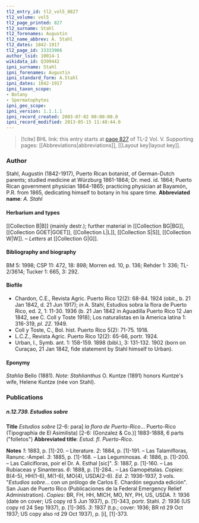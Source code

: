 ```yaml
---
tl2_entry_id: tl2_vol5_0827
tl2_volume: vol5
tl2_page_printed: 827
tl2_surname: Stahl
tl2_forenames: Augustin
tl2_name_abbrev: A. Stahl
tl2_dates: 1842-1917
tl2_page_id: 33333966
author_lsid: 10014-1
wikidata_id: Q399442
ipni_surname: Stahl
ipni_forenames: Augustin
ipni_standard_form: A.Stahl
ipni_dates: 1842-1917
ipni_taxon_scope: 
- Botany
- Spermatophytes
ipni_geo_scope: 
ipni_version: 1.1.1.1
ipni_record_created: 2003-07-02 00:00:00.0
ipni_record_modified: 2013-05-15 11:48:44.0
---
```



> [!cite] BHL link: this entry starts at [page 827](https://www.biodiversitylibrary.org/page/33333966) of TL-2 Vol. V.
> Supporting pages: [[Abbreviations|abbreviations]], [[Layout key|layout key]].

### Author

Stahl, Augustin (1842-1917), Puerto Rican botanist, of German-Dutch parents; studied medicine at Würzburg 1861-1864; Dr. med. id. 1864; Puerto Rican government physician 1864-1865; practicing physician at Bayamón, P.R. from 1865, dedicating himself to botany in his spare time. 
**Abbreviated name**: *A. Stahl*

#### Herbarium and types

[[Collection B|B]] (mainly destr.); further material in [[Collection BG|BG]], [[Collection GOET|GOET]], [[Collection L|L]], [[Collection S|S]], [[Collection W|W]]. – *Letters* at [[Collection G|G]].

#### Bibliography and biography

BM 5: 1998; CSP 11: 472, 18: 898; Morren ed. 10, p. 136; Rehder 1: 336; TL-2/3614; Tucker 1: 665, 3: 292.

#### Biofile

- Chardon, C.E., Revista Agric. Puerto Rico 12(2): 68-84. 1924 (obit., b. 21 Jan 1842, d. 21 Jun 1917); *in* A. Stahl, Estudios sobra la flora de Puerto Rico, ed. 2, 1: 11-30. 1936 (b. 21 Jan 1842 in Aguadilla Puerto Rico 12 Jan 1842, see C. Coll y Toste 1918); Los naturalistas en la America latina 1: 316-319, *pl. 22.* 1949.
- Coll y Toste, C., Bol. hist. Puerto Rico 5(2): 71-75. 1918.
- L.C.Z., Revista Agric. Puerto Rico 12(2): 65-66, portr. 1924.
- Urban, I., Symb. ant. 1: 158-159. 1898 (bibl.), 3: 131-132. 1902 (born on Curaçao, 21 Jan 1842, fide statement by Stahl himself to Urban).

#### Eponymy

*Stahlia* Bello (1881). *Note*: *Stahlianthus* O. Kuntze (1891) honors Kuntze's wife, Helene Kuntze (née von Stahl).

### Publications

##### n.12.739. Estudios sobre

**Title**
*Estudios sobre* \[2-6: para\] *la flora de Puerto-Rico*... Puerto-Rico (Tipographia de El Asimilista) \[2-6: (Gonzalez & Co.)\] 1883-1888, 6 parts ("folletos")
**Abbreviated title**: *Estud. fl. Puerto-Rico*.

**Notes**
*1*: 1883, p. \[1\]-20. – Literature.
*2*: 1884, p. \[1\]-191. – Las Talamifloras, Ranunc.-Ampel.
*3*: 1885, p. \[1\]-168. – Las Leguminosas.
*4*: 1886, p. \[1\]-200. – Las Calicifloras, poir el Dr. A. Esthal \[sic\]".
*5*: 1887, p. \[1\]-160. – Las Rubiaceas y Sinanteras.
*6*: 1888, p. \[1\]-284.. – Las Gamopétalas.
*Copies*: B(4-5), HH(1-6), M(1-6), MO(4), USDA(2-6).
*Ed. 2*: 1936-1937, 3 vols. "*Estudios sobre*... con un prólogo de Carlos E. Chardón segunda edición". San Juan de Puerto Rico (Publicaciones de la Federal Emergency Relief Administration). *Copies*: BR, FH, HH, MICH, MO, NY, PH, US, USDA.
*1*: 1936 (date on cover; US copy rd 5 Jun 1937), p. \[1\]-343, portr. Stahl.
*2*: 1936 (US copy rd 24 Sep 1937), p. \[1\]-365.
*3*: 1937 (t.p.; cover: 1936; BR rd 29 Oct 1937; US copy also rd 29 Oct 1937), p. \[i\], \[1\]-373.

